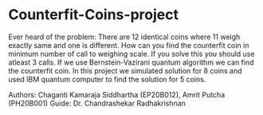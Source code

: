 # Counterfit-Coins-project
Ever heard of the problem: There are 12 identical coins where 11 weigh exactly same and one is different. How can you find the counterfit coin in minimum number of call to weighing scale. If you solve this you should use atleast 3 calls. If we use Bernstein-Vazirani quantum algorithm we can find the counterfit coin. In this project we simulated solution for 8 coins and used IBM quantum computer to find the solution for 5 coins. 

Authors: Chaganti Kamaraja Siddhartha (EP20B012), Amrit Putcha (PH20B001)
Guide:   Dr. Chandrashekar Radhakrishnan
